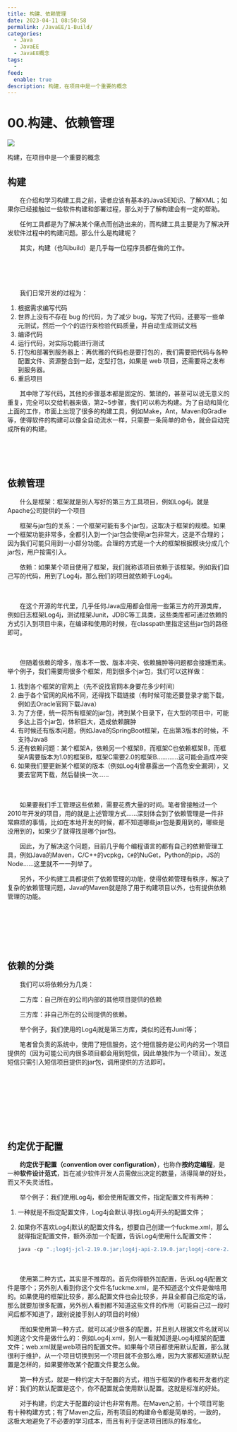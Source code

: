```yaml
---
title: 构建、依赖管理
date: 2023-04-11 08:50:58
permalink: /JavaEE/1-Build/
categories:
  - Java
  - JavaEE
  - JavaEE概念
tags:
  - 
feed:
  enable: true
description: 构建，在项目中是一个重要的概念
---
```




# 00.构建、依赖管理

![](https://image.peterjxl.com/blog/52-20230109075731-ak5wgu0.png)

构建，在项目中是一个重要的概念
　　‍

## 构建

　　在介绍和学习构建工具之前，读者应该有基本的JavaSE知识、了解XML；如果你已经接触过一些软件构建和部署过程，那么对于了解构建会有一定的帮助。

　　任何工具都是为了解决某个痛点而创造出来的，而构建工具主要是为了解决开发软件过程中的构建问题。那么什么是构建呢？

　　其实，构建（也叫build）是几乎每一位程序员都在做的工作。

　　‍

　　‍

　　我们日常开发的过程为：

1. 根据需求编写代码
2. 世界上没有不存在 bug 的代码，为了减少 bug，写完了代码，还要写一些单元测试，然后一个个的运行来检验代码质量，并自动生成测试文档
3. 编译代码
4. 运行代码，对实际功能进行测试
5. 打包和部署到服务器上：再优雅的代码也是要打包的，我们需要把代码与各种配置文件、资源整合到一起，定型打包，如果是 web 项目，还需要将之发布到服务器。
6. 重启项目

　　其中除了写代码，其他的步骤基本都是固定的、繁琐的，甚至可以说无意义的重复，完全可以交给机器来做，第2~5步骤，我们可以称为构建。为了自动和简化上面的工作，市面上出现了很多的构建工具，例如Make，Ant，Maven和Gradle等，使得软件的构建可以像全自动流水一样，只需要一条简单的命令，就会自动完成所有的构建。

　　‍

　　‍

## 依赖管理

　　什么是框架：框架就是别人写好的第三方工具项目，例如Log4j，就是Apache公司提供的一个项目

　　框架与jar包的关系：一个框架可能有多个jar包，这取决于框架的规模。如果一个框架功能非常多，全都引入到一个jar包会使得jar包非常大，这是不合理的；因为我们可能只用到一小部分功能。合理的方式是一个大的框架根据模块分成几个jar包，用户按需引入。

　　依赖：如果某个项目使用了框架，我们就称该项目依赖于该框架。例如我们自己写的代码，用到了Log4j，那么我们的项目就依赖于Log4j。

　　‍

　　在这个开源的年代里，几乎任何Java应用都会借用一些第三方的开源类库，例如日志框架Log4j，测试框架Junit，JDBC等工具类，这些类库都可通过依赖的方式引入到项目中来，在编译和使用的时候，在classpath里指定这些jar包的路径即可。

　　‍

　　但随着依赖的增多，版本不一致、版本冲突、依赖臃肿等问题都会接踵而来。举个例子，我们需要用很多个框架，用到很多个jar包，我们可以这样做：

1. 找到各个框架的官网上（先不说找官网本身要花多少时间）
2. 由于各个官网的风格不同，还得找下载链接（有时候可能还要登录才能下载，例如去Oracle官网下载Java）
3. 为了方便，统一将所有框架的jar包，拷到某个目录下，在大型的项目中，可能多达上百个jar包，体积巨大，造成依赖臃肿
4. 有时候还有版本问题，例如Java的SpringBoot框架，在出第3版本的时候，不支持Java8
5. 还有依赖问题：某个框架A，依赖另一个框架B，而框架C也依赖框架B，而框架A需要版本为1.0的框架B，框架C需要2.0的框架B…………这可能会造成冲突
6. 如果我们要更新某个框架的版本（例如Log4j曾暴露出一个高危安全漏洞），又要去官网下载，然后替换一次……

　　‍

　　如果要我们手工管理这些依赖，需要花费大量的时间。笔者曾接触过一个2010年开发的项目，用的就是上述管理方式……深刻体会到了依赖管理是一件非常麻烦的事情，比如在本地开发的时候，都不知道哪些jar包是要用到的，哪些是没用到的，如果少了就得找是哪个jar包。

　　因此，为了解决这个问题，目前几乎每个编程语言的都有自己的依赖管理工具，例如Java的Maven，C/C++的vcpkg，`C#`​的NuGet，Python的pip，JS的Node……这里就不一一列举了。

　　另外，不少构建工具都提供了依赖管理的功能，使得依赖管理有秩序，解决了复杂的依赖管理问题，Java的Maven就是除了用于构建项目以外，也有提供依赖管理的功能。

　　‍

　　‍

　　‍

## 依赖的分类

　　我们可以将依赖分为几类：

　　二方库：自己所在的公司内部的其他项目提供的依赖

　　三方库：非自己所在的公司提供的依赖。

　　举个例子，我们使用的Log4j就是第三方库，类似的还有Junit等；

　　笔者曾负责的系统中，使用了短信服务。这个短信服务是公司内的另一个项目提供的（因为可能公司内很多项目都会用到短信，因此单独作为一个项目）。发送短信只需引入短信项目提供的jar包，调用提供的方法即可。

　　‍

　　‍

　　‍

　　‍

## **约定优于配置**

　　**约定优于配置（convention over configuration）**，也称作**按约定编程**，是一种**软件设计范式**，旨在减少软件开发人员需做出决定的数量，活得简单的好处，而又不失灵活性。

　　举个例子：我们使用Log4j，都会使用配置文件，指定配置文件有两种：

1. 一种就是不指定配置文件，Log4j会默认寻找Log4j开头的配置文件；
2. 如果你不喜欢Log4j默认的配置文件名，想要自己创建一个fuckme.xml，那么就得指定配置文件，额外添加一个配置，告诉Log4j使用什么配置文件：

    ```java
    java -cp ".;log4j-jcl-2.19.0.jar;log4j-api-2.19.0.jar;log4j-core-2.19.0.jar" -Dlog4j.configurationFile="fuckme.xml" HelloLog4j
    ```

　　‍

　　使用第二种方式，其实是不推荐的。首先你得额外加配置，告诉Log4j配置文件是哪个；另外别人看到你这个文件名fuckme.xml，是不知道这个文件是做啥用的。如果使用的框架比较多，那么配置文件也会比较多，并且全都自己指定的话，那么就要加很多配置，另外别人看到都不知道这些文件的作用（可能自己过一段时间后都不知道了，跟别说接手别人的项目的时候）

　　而如果使用第一种方式，就可以减少很多的配置，并且别人根据文件名就可以知道这个文件是做什么的：例如Log4j.xml，别人一看就知道是Log4j框架的配置文件；web.xml就是web项目的配置文件。如果每个项目都使用默认配置，那么就很利于维护，从一个项目切换到另一个项目就不会那么难，因为大家都知道默认配置是怎样的，如果要修改某个配置文件要怎么做。

　　第一种方式，就是一种约定大于配置的方式，相当于框架的作者和开发者约定好：我们的默认配置是这个，你不配置就会使用默认配置。这就是标准的好处。

　　对于构建，约定大于配置的设计也非常有用。在Maven之前，十个项目可能有十种构建方式；有了Maven之后，所有项目的构建命令都是简单的，一致的，这极大地避免了不必要的学习成本，而且有利于促进项目团队的标准化。

　　‍

　　‍
